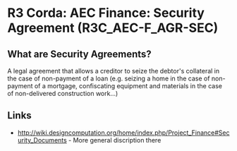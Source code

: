 # R3 Corda: AEC Finance: Security Agreement (R3C_AEC-F_AGR-SEC)

## What are Security Agreements?
A legal agreement that allows a creditor to seize the debtor's collateral in the case of non-payment of a loan (e.g. seizing a home in the case of non-payment of a mortgage, confiscating equipment and materials in the case of non-delivered construction work...)

## Links
* http://wiki.designcomputation.org/home/index.php/Project_Finance#Security_Documents - More general discription there
